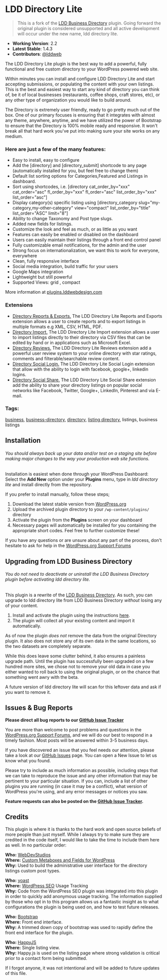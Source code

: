 # LDD Directory Lite

> This is a fork of the [LDD Business Directory](http://wordpress.org/plugins/ldd-business-directory/) plugin. Going forward the original plugin is considered unsupported and all active development will occur under the new name, ldd directory lite.

* **Working Version**: 2.2
* **Latest Stable**: 1.4.3
* **Contributors**: [@lddweb](https://github.com/lddweb/)

The LDD Directory Lite plugin is the best way to add a powerful, fully functional and free custom directory to your WordPress powered web site.

Within minutes you can install and configure LDD Directory Lite and start accepting submissions, or populating the content with your own listings. This is the best and easiest way to start any kind of directory you can think of, be it of local businesses (restaurants, coffee shops, craft stores, etc), or any other type of organization you would like to build around.

The Directory is extremely user friendly, ready to go pretty much out of the box. One of our primary focuses is ensuring that it integrates with almost any theme, anywhere, anytime, and we have utilized the power of Bootstrap to ensure that the Directory is 100% mobile ready and responsive. It won't break all that hard work you've put into making sure your site works on any medium.

### Here are just a few of the many features:

* Easy to install, easy to configure
* Add the [directory] and [directory_submit] shortcode to any page (automatically installed for you, but feel free to change them)
* Default list sorting options for Categories,Featured and Listings in dashboard.
* Sort using shortcodes, i.e. [directory cat_order_by="xxx" cat_order="asc" fl_order_by="xxx" fl_order="asc" list_order_by="xxx" list_order="asc"]
* Display category(s) specific listing using [directory_category slug="my-category,my-other-category" view="compact" list_order_by="title" list_order="ASC" limit="8"]
* Ability to change Taxonomy and Post type slugs.
* Added new fields for listings.
* Customize the look and feel as much, or as little as you want
* Features can easily be enabled or disabled on the dashboard
* Users can easily maintain their listings through a front end control panel
* Fully customizable email notifications, for the admin and the user
* Strong focus on internationalization, we want this to work for everyone, everywhere
* Clean, fully responsive interface
* Social media integration, build traffic for your users
* Google Maps integration
* Lightweight but still powerful
* Supported Views: grid , compact

More information at [plugins.lddwebdesign.com](http://plugins.lddwebdesign.com)

### Extensions

* [Directory Reports & Exports.](https://plugins.lddwebdesign.com/extensions/directory-reports-exports/) The LDD Directory Lite Reports and Exports extension allows a user to create reports and to export listings in multiple formats e.g XML, CSV, HTML, PDF.
* [Directory Import.](https://plugins.lddwebdesign.com/extensions/directory-import/) The LDD Directory Lite Import extension allows a user to import listings directly to their directory via CSV files that can be edited by hand or in applications such as Microsoft Excel.
* [Directory Reviews.](https://plugins.lddwebdesign.com/extensions/directory-listing-reviews/) The LDD Directory Lite Reviews extension add a powerful user review system to your online directory with star ratings, comments and filterable/searchable review content.
* [Directory Social Login.](https://plugins.lddwebdesign.com/extensions/directory-social-login/) The LDD Directory Lite Social Login extension that allow with the ability to login with facebook, google+, linkedin logins.
* [Directory Social Share.](https://plugins.lddwebdesign.com/extensions/directory-social-share/) The LDD Directory Lite Social Share extension add the ability to share your directory listings on popular social networks like Facebook, Twitter, Google+, LinkedIn, Pinterest and via E-mail.

### Tags:

[business](https://wordpress.org/plugins/tags/business), [business-directory](https://wordpress.org/plugins/tags/business-directory), [directory](https://wordpress.org/plugins/tags/directory), [listing directory](https://wordpress.org/plugins/tags/listing-directory), listings, business listings

## Installation

###### *You should always back up your data and/or test on a staging site before making major changes to the way your production web site functions.*

Installation is easiest when done through your WordPress Dashboard:
Select the **Add New** option under your **Plugins** menu, type in *ldd directory lite* and install directly from the repository.

If you prefer to install manually, follow these steps;

1. Download the latest stable version from [WordPress.org](http://wordpress.org/plugins/ldd-directory-lite/)
2. Upload the archived plugin directory to your `/wp-content/plugins/` directory
3. Activate the plugin from the **Plugins** screen on your dashboard
4. Necessary pages will automatically be installed for you containing the appropriate short codes. Feel free to further customize these!

If you have any questions or are unsure about any part of the process, don't hesitate to ask for help in the [WordPress.org Support Forums](http://wordpress.org/support/plugin/ldd-directory-lite)

## Upgrading from LDD Business Directory

###### *You do not need to deactivate or uninstall the LDD Business Directory plugin before activating ldd directory lite.*

This plugin is a rewrite of the [LDD Business Directory](http://wordpress.org/plugins/ldd-business-directory/). As such, you can upgrade to ldd directory lite from LDD Business Directory *without* losing any of your content.

1. Install and activate the plugin using the instructions [here](http://wordpress.org/plugins/ldd-directory-lite/installation/).
2. The plugin will collect all your existing content and import it automatically.

As of now the plugin *does not* remove the data from the original Directory plugin. It also does not store any of its own data in the same locations, so the two datasets are completely separate.

While this does leave some clutter behind, it also ensures a painless upgrade path. Until the plugin has successfully been upgraded on a few hundred more sites, we chose not to remove your old data in case you either wanted to roll back to using the original plugin, or on the chance that something went awry with the beta.

A future version of ldd directory lite will scan for this leftover data and ask if you want to remove it.


## Issues & Bug Reports

**Please direct all bug reports to our [GitHub Issue Tracker](https://github.com/lddweb/ldd-directory-lite/issues)**

You are more than welcome to post problems and questions in the [WordPress.org Support Forums](http://wordpress.org/support/plugin/ldd-directory-lite), and we will do our best to respond in a timely fashion. Most posts will be answered within 3-5 business days.

If you have discovered an issue that you feel needs our attention, please take a look at our [GitHub Issues](https://github.com/lddweb/ldd-directory-lite/issues) page. You can open a New Issue to let us know what you found.

Please try to include as much information as possible, including steps that we can take to reproduce the issue and any other information that may be pertinent to your particular situation. If you can, include a list of other plugins you are running (in case it may be a conflict), what version of WordPress you're using, and any error messages or notices you saw.

**Feature requests can also be posted on the [GitHub Issue Tracker](https://github.com/lddweb/ldd-directory-lite/issues).**

## Credits

This plugin is where it is thanks to the hard work and open source beliefs of more people than just myself. While I always try to make sure they are credited in the code itself, I would like to take the time to include them here as well. In no particular order:

**Who:** [WebDevStudios](http://webdevstudios.com/)<br>
**Where:** [Custom Metaboxes and Fields for WordPress](https://github.com/WebDevStudios/Custom-Metaboxes-and-Fields-for-WordPress)<br>
**Why:** Used to build the administrative user interface for the directory listings custom post types.

**Who:** [yoast](https://yoast.com)<br>
**Where:** [WordPress SEO](https://yoast.com/wordpress/plugins/#wpseo) Usage Tracking<br>
**Why:** Code from the WordPress SEO plugin was integrated into this plugin in order to quickly add anonymous usage tracking. The information supplied by those who opt in to this program allows us a fantastic insight as to what configurations the plugin is being used on, and how to test future releases.

**Who:** [Bootstrap](http://getbootstrap.com/)<br>
**Where:** Front end interface.<br>
**Why:** A trimmed down copy of bootstrap was used to rapidly define the front end interface for the plugin.

**Who:** [HappyJS](http://happyjs.com/)<br>
**Where:** Single listing view.<br>
**Why:** Happy.js is used on the listing page where strong validation is critical prior to a contact form being submitted.

If I forgot anyone, it was not intentional and will be added to future updates of this file.